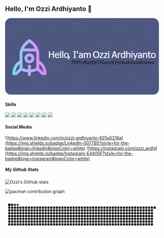 ## Hello, I'm Ozzi Ardhiyanto 👋
![Ozzi Ardhiyanto](img/github-header-image%20(1).png)

#### Skills

<img src="https://img.shields.io/badge/Bootstrap-563D7C?style=for-the-badge&logo=bootstrap&logoColor=white" />
<img src="https://img.shields.io/badge/Jupyter-F37626.svg?&style=for-the-badge&logo=Jupyter&logoColor=white" />
<img src="https://img.shields.io/badge/Laravel-FF2D20?style=for-the-badge&logo=laravel&logoColor=white" />
<img src="https://img.shields.io/badge/MySQL-005C84?style=for-the-badge&logo=mysql&logoColor=white" />
<img src="https://img.shields.io/badge/Flutter-02569B?style=for-the-badge&logo=flutter&logoColor=white" />
<img src="https://img.shields.io/badge/HTML5-E34F26?style=for-the-badge&logo=html5&logoColor=white" />
<img src="https://img.shields.io/badge/CSS3-1572B6?style=for-the-badge&logo=css3&logoColor=white" />
<img src="https://img.shields.io/badge/Python-FFD43B?style=for-the-badge&logo=python&logoColor=blue" />


#### Social Media
![https://www.linkedin.com/in/ozzi-ardhiyanto-625a5216a](https://img.shields.io/badge/LinkedIn-0077B5?style=for-the-badge&logo=linkedin&logoColor=white)  ![https://instagram.com/ozzi_ardhi](https://img.shields.io/badge/Instagram-E4405F?style=for-the-badge&logo=instagram&logoColor=white)


##### My Github Stats

![Ozzi's GitHub stats](https://github-readme-stats.vercel.app/api?username=ozziardhi&show_icons=true&theme=tokyonight)



<picture>
  <source media="(prefers-color-scheme: dark)" srcset="https://raw.githubusercontent.com/ozziardhi/ozziardhi/output/pacman-contribution-graph-dark.svg">
  <source media="(prefers-color-scheme: light)" srcset="https://raw.githubusercontent.com/ozziardhi/ozziardhi/output/pacman-contribution-graph.svg">
  <img alt="pacman contribution graph" src="https://raw.githubusercontent.com/ozziardhi/ozziardhi/output/pacman-contribution-graph.svg">
</picture>

###

<img src="https://raw.githubusercontent.com/ozziardhi/ozziardhi/output/snake.svg" alt="Snake animation" />

###
